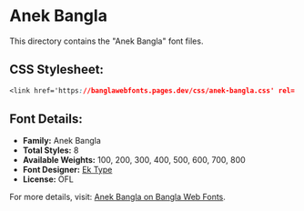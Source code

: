 # Anek Bangla

This directory contains the "Anek Bangla" font files.

## CSS Stylesheet:
```css
<link href='https://banglawebfonts.pages.dev/css/anek-bangla.css' rel='stylesheet'>
```

## Font Details:
- **Family:** Anek Bangla
- **Total Styles:** 8
- **Available Weights:** 100, 200, 300, 400, 500, 600, 700, 800
- **Font Designer:** [Ek Type](https://ektype.in/)
- **License:** OFL

For more details, visit: [Anek Bangla on Bangla Web Fonts](https://banglawebfonts.pages.dev/anek-bangla/#about).